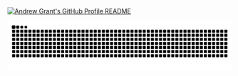 <a href="https://github.com/Andrew6rant/Andrew6rant">
  <picture>
    <source media="(prefers-color-scheme: dark)" srcset="https://raw.githubusercontent.com/im44nne/im44nne/main/dark_mode.svg">
    <img alt="Andrew Grant's GitHub Profile README" src="https://raw.githubusercontent.com/im44nne/im44nne/main/light_mode.svg">
  </picture>
</a>

<p align="center">
  <img src="https://raw.githubusercontent.com/im44nne/im44nne/output/snake.svg" />
</p>
